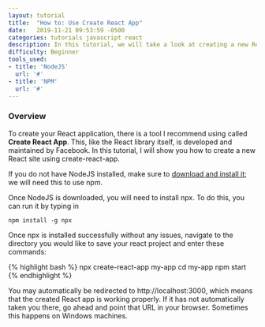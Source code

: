 ```yaml
---
layout: tutorial
title:  "How to: Use Create React App"
date:   2019-11-21 09:53:59 -0500
categories: tutorials javascript react
description: In this tutorial, we will take a look at creating a new React site using create-react-app.
difficulty: Beginner
tools_used:
- title: 'NodeJS'
  url: '#'
- title: 'NPM'
  url: '#'
---
```

### Overview

To create your React application, there is a tool I recommend using called
**Create React App**. This, like the React library itself, is developed and
maintained by Facebook. In this tutorial, I will show you how to create
a new React site using create-react-app.

If you do not have NodeJS installed, make sure to [download and install it](https://nodejs.org/en/download/);
we will need this to use npm.

Once NodeJS is downloaded, you will need to install npx. To do this, you can
run it by typing in

`npm install -g npx`

Once npx is installed successfully without any issues, navigate to the directory
you would like to save your react project and enter these commands:

{% highlight bash %}
npx create-react-app my-app
cd my-app
npm start
{% endhighlight %}

You may automatically be redirected to http://localhost:3000, which means that the
created React app is working properly. If it has not automatically taken you there,
go ahead and point that URL in your browser. Sometimes this happens on Windows machines.
